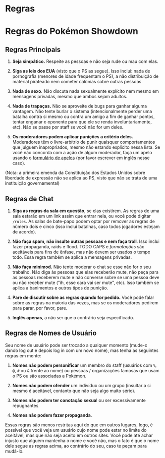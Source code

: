 # Regras

# Regras do Pokémon Showdown

## Regras Principais

1. **Seja simpático.** Respeite as pessoas e não seja rude ou mau com elas.

2. **Siga as leis dos EUA** (visto que o PS as segue). Isso inclui: nada de pornografia (menores de idade frequentam o PS), a não distribuição de material pirateado nem cometer calúnias sobre outras pessoas.

3. **Nada de sexo.** Não discuta nada sexualmente explícito nem mesmo em mensagens privadas, mesmo que ambos sejam adultos.

4. **Nada de trapaças.** Não se aproveite de bugs para ganhar alguma vantagem. Não tente burlar o sistema (intencionalmente perder uma batalha contra si mesmo ou contra um amigo a fim de ganhar pontos, tentar enganar o oponente para que ele se renda involuntariamente, etc). Não se passe por staff se você não for um deles.

5. **Os moderadores podem aplicar punições a critério deles.** Moderadores têm o livre-arbítrio de punir quaisquer comportamentos que julguem inapropriados, mesmo não estando explícito nessa lista. Se você não concorda com a ação de algum moderador, faça um apelo usando o [formulário de apelos](https://play.pokemonshowdown.com/view-help-request--appeal) (por favor escrever em inglês nesse caso).

(Nota: a primeira emenda da Constituição dos Estados Unidos sobre liberdade de expressão não se aplica ao PS, visto que não se trata de uma instituição governamental)

## Regras de Chat

1. **Siga as regras da sala em questão**, se elas existirem. As regras de uma sala estarão em um link assim que entrar nela, ou você pode digitar `/rules`. As salas de bate-papo podem optar por remover as regras de número dois e cinco (isso inclui batalhas, caso todos jogadores estejam de acordo).

2. **Não faça spam, não insulte outras pessoas e nem faça troll**. Isso inclui fazer propaganda, raids e flood. TODO CAPS e _formatações_ são aceitáveis para fins de ênfase, mas não devem ser usados o tempo todo. Essa regra também se aplica a mensagens privadas.

3. **Não faça minimod.** Não tente moderar o chat se esse não for o seu trabalho. Não diga às pessoas que elas receberão mute, não peça para as pessoas receberem mute e não converse sobre se uma pessoa deve ou não receber mute ("ih, esse cara vai ser mute", etc). Isso também se aplica a banimentos e outros tipos de punição.

4. **Pare de discutir sobre as regras quando for pedido.** Você pode falar sobre as regras na maioria das vezes, mas se os moderadores pedirem para parar, por favor, pare.

5. **Inglês apenas**, a não ser que o contrário seja especificado.

## Regras de Nomes de Usuário

Seu nome de usuário pode ser trocado a qualquer momento (mude-o dando log out e depois log in com um novo nome), mas tenha as seguintes regras em mente:

1. **Nomes não podem personificar** um membro do staff (usuários com `%`, `@`, `#` ou `&` frente ao nome) ou pessoas / organizações famosas que usam o PS ou são associadas a Pokémon.

2. **Nomes não podem ofender** um indivíduo ou um grupo (insultar a si mesmo é aceitável, contanto que não seja algo muito sério).

3. **Nomes não podem ter conotação sexual** ou ser excessivamente repugnantes.

4. **Nomes não podem fazer propaganda**.

Essas regras são menos restritas aqui do que em outros lugares, logo, é possível que você veja um usuário cujo nome pode estar no limite do aceitável, mas que não seja aceito em outros sites. Você pode até achar injusto que alguém mantenha o nome e você não, mas o fato é que o nome dele segue as regras acima, ao contrário do seu, caso te peçam para mudá-lo.
